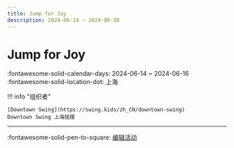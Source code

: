 ```yaml
---
title: Jump for Joy
description: 2024-06-14 ~ 2024-06-16
---
```


# Jump for Joy 

:fontawesome-solid-calendar-days: 2024-06-14 ~ 2024-06-16  
:fontawesome-solid-location-dot: 上海  

!!! info "组织者"

    [Downtown Swing](https://swing.kids/zh_CN/downtown-swing)  
    Downtown Swing 上海摇摆  

---

:fontawesome-solid-pen-to-square: [编辑活动](https://github.com/swingdance/events/issues/new?assignees=&labels=update+event&projects=&template=03-update_entity.yml&title=Update%20Event%3A%202024%2Fzh_CN%20%E2%80%A2%20Jump%20for%20Joy&region=zh_CN&year=2024&id=jump-for-joy-2024&name=Jump%20for%20Joy&org_id=downtown-swing)
